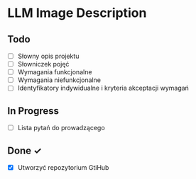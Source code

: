 # LLM Image Description

## Todo

- [ ] Słowny opis projektu
- [ ] Słowniczek pojęć
- [ ] Wymagania funkcjonalne
- [ ] Wymagania niefunkcjonalne
- [ ] Identyfikatory indywidualne i kryteria akceptacji wymagań

## In Progress

- [ ] Lista pytań do prowadzącego

## Done ✓

- [x] Utworzyć repozytorium GtiHub
